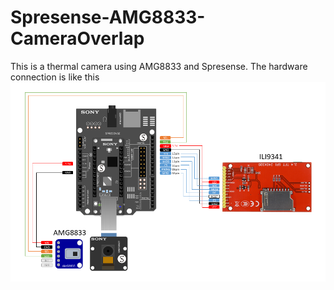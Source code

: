 # Spresense-AMG8833-CameraOverlap
This is a thermal camera using AMG8833 and Spresense. The hardware connection is like this
![AMG8833Connection](https://github.com/YoshinoTaro/resources/blob/master/pics/Spresense-AMG8833_CameraOverlap.png)
